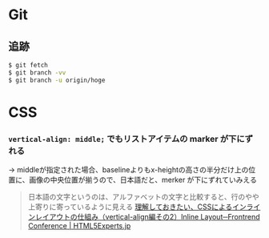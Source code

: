 # Git
## 追跡
```bash
$ git fetch
$ git branch -vv
$ git branch -u origin/hoge
```

# CSS
### `vertical-align: middle;` でもリストアイテムの marker が下にずれる
-> middleが指定された場合、baselineよりもx-heightの高さの半分だけ上の位置に、画像の中央位置が揃うので、日本語だと、merker が下にずれていみえる
> 日本語の文字というのは、アルファベットの文字と比較すると、行のやや上寄りに寄っているように見える
[理解しておきたい、CSSによるインラインレイアウトの仕組み（vertical-align編その2）Inline Layout─Frontrend Conference | HTML5Experts.jp](https://html5experts.jp/takazudo/13592/)
